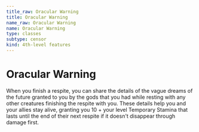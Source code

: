 ```yaml
---
title_raw: Oracular Warning
title: Oracular Warning
name_raw: Oracular Warning
name: Oracular Warning
type: classes
subtype: censor
kind: 4th-level features
---
```


# Oracular Warning

When you finish a respite, you can share the details of the vague dreams of the future granted to you by the gods that you had while resting with any other creatures finishing the respite with you. These details help you and your allies stay alive, granting you 10 + your level Temporary Stamina that lasts until the end of their next respite if it doesn't disappear through damage first.
